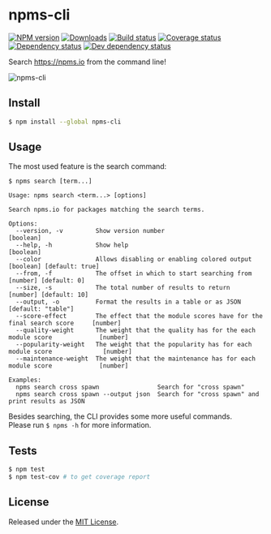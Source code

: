 # npms-cli

[![NPM version][npm-image]][npm-url] [![Downloads][downloads-image]][npm-url] [![Build status][travis-image]][travis-url] [![Coverage status][coveralls-image]][coveralls-url] [![Dependency status][david-dm-image]][david-dm-url] [![Dev dependency status][david-dm-dev-image]][david-dm-dev-url]

Search <https://npms.io> from the command line!

![npms-cli](https://cloud.githubusercontent.com/assets/13259/17828647/a27c2d30-665d-11e6-9d9c-e43e02b31872.png)


## Install

```bash
$ npm install --global npms-cli
```

## Usage

The most used feature is the search command:

```
$ npms search [term...]

Usage: npms search <term...> [options]

Search npms.io for packages matching the search terms.

Options:
  --version, -v         Show version number                                                  [boolean]
  --help, -h            Show help                                                            [boolean]
  --color               Allows disabling or enabling colored output          [boolean] [default: true]
  --from, -f            The offset in which to start searching from              [number] [default: 0]
  --size, -s            The total number of results to return                   [number] [default: 10]
  --output, -o          Format the results in a table or as JSON                    [default: "table"]
  --score-effect        The effect that the module scores have for the final search score     [number]
  --quality-weight      The weight that the quality has for the each module score             [number]
  --popularity-weight   The weight that the popularity has for each module score              [number]
  --maintenance-weight  The weight that the maintenance has for each module score             [number]

Examples:
  npms search cross spawn                Search for "cross spawn"
  npms search cross spawn --output json  Search for "cross spawn" and print results as JSON
```

Besides searching, the CLI provides some more useful commands.  
Please run `$ npms -h` for more information.


## Tests

```bash
$ npm test
$ npm test-cov # to get coverage report
```

## License

Released under the [MIT License](http://www.opensource.org/licenses/mit-license.php).


[npm-url]:https://npmjs.org/package/npms-cli
[downloads-image]:http://img.shields.io/npm/dm/npms-cli.svg
[npm-image]:http://img.shields.io/npm/v/npms-cli.svg
[travis-url]:https://travis-ci.org/npms-io/npms-cli
[travis-image]:http://img.shields.io/travis/npms-io/npms-cli/master.svg
[coveralls-url]:https://coveralls.io/r/npms-io/npms-cli
[coveralls-image]:https://img.shields.io/coveralls/npms-io/npms-cli/master.svg
[david-dm-url]:https://david-dm.org/npms-io/npms-cli
[david-dm-image]:https://img.shields.io/david/npms-io/npms-cli.svg
[david-dm-dev-url]:https://david-dm.org/npms-io/npms-cli#info=devDependencies
[david-dm-dev-image]:https://img.shields.io/david/dev/npms-io/npms-cli.svg
